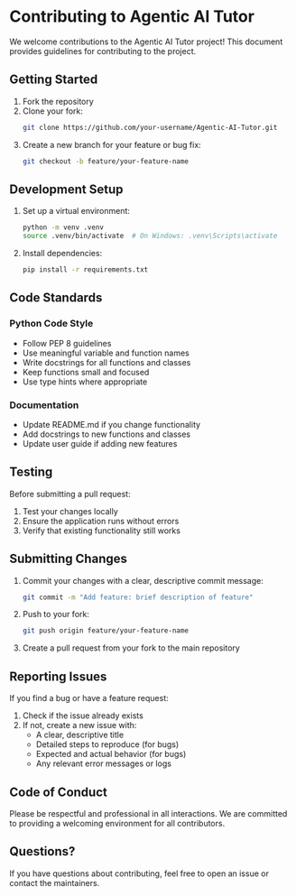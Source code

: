 # Contributing to Agentic AI Tutor

We welcome contributions to the Agentic AI Tutor project! This document provides guidelines for contributing to the project.

## Getting Started

1. Fork the repository
2. Clone your fork:
   ```bash
   git clone https://github.com/your-username/Agentic-AI-Tutor.git
   ```
3. Create a new branch for your feature or bug fix:
   ```bash
   git checkout -b feature/your-feature-name
   ```

## Development Setup

1. Set up a virtual environment:
   ```bash
   python -m venv .venv
   source .venv/bin/activate  # On Windows: .venv\Scripts\activate
   ```
2. Install dependencies:
   ```bash
   pip install -r requirements.txt
   ```

## Code Standards

### Python Code Style

- Follow PEP 8 guidelines
- Use meaningful variable and function names
- Write docstrings for all functions and classes
- Keep functions small and focused
- Use type hints where appropriate

### Documentation

- Update README.md if you change functionality
- Add docstrings to new functions and classes
- Update user guide if adding new features

## Testing

Before submitting a pull request:

1. Test your changes locally
2. Ensure the application runs without errors
3. Verify that existing functionality still works

## Submitting Changes

1. Commit your changes with a clear, descriptive commit message:
   ```bash
   git commit -m "Add feature: brief description of feature"
   ```
2. Push to your fork:
   ```bash
   git push origin feature/your-feature-name
   ```
3. Create a pull request from your fork to the main repository

## Reporting Issues

If you find a bug or have a feature request:

1. Check if the issue already exists
2. If not, create a new issue with:
   - A clear, descriptive title
   - Detailed steps to reproduce (for bugs)
   - Expected and actual behavior (for bugs)
   - Any relevant error messages or logs

## Code of Conduct

Please be respectful and professional in all interactions. We are committed to providing a welcoming environment for all contributors.

## Questions?

If you have questions about contributing, feel free to open an issue or contact the maintainers.